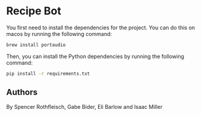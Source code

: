 # Recipe Bot

You first need to install the dependencies for the project. You can do this on macos by running the following command:

```bash
brew install portaudio
```

Then, you can install the Python dependencies by running the following command:

```bash
pip install -r requirements.txt
```


## Authors
By Spencer Rothfleisch, Gabe Bider, Eli Barlow and Isaac Miller
